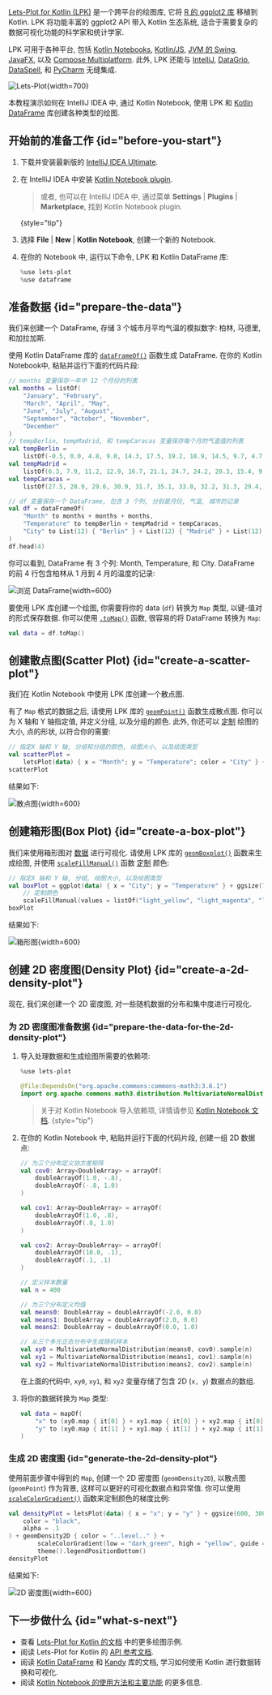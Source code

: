 [//]: # (title: 使用 Lets-Plot for Kotlin 进行数据可视化)

[Lets-Plot for Kotlin (LPK)](https://lets-plot.org/kotlin/get-started.html) 是一个跨平台的绘图库,
它将 [R 的 ggplot2 库](https://ggplot2.tidyverse.org/) 移植到 Kotlin.
LPK 将功能丰富的 ggplot2 API 带入 Kotlin 生态系统, 适合于需要复杂的数据可视化功能的科学家和统计学家.

LPK 可用于各种平台, 包括 [Kotlin Notebooks](data-analysis-overview.md#notebooks), [Kotlin/JS](js-overview.md), [JVM 的 Swing](https://docs.oracle.com/javase/8/docs/technotes/guides/swing/), [JavaFX](https://openjfx.io/), 以及 [Compose Multiplatform](https://www.jetbrains.com/lp/compose-multiplatform/).
此外, LPK 还能与 [IntelliJ](https://www.jetbrains.com/idea/), [DataGrip](https://www.jetbrains.com/datagrip/), [DataSpell](https://www.jetbrains.com/dataspell/), 和 [PyCharm](https://www.jetbrains.com/pycharm/) 无缝集成.

![Lets-Plot](lets-plot-overview.png){width=700}

本教程演示如何在 IntelliJ IDEA 中, 通过 Kotlin Notebook,
使用 LPK 和 [Kotlin DataFrame](https://kotlin.github.io/dataframe/gettingstarted.html) 库创建各种类型的绘图.

## 开始前的准备工作 {id="before-you-start"}

1. 下载并安装最新版的 [IntelliJ IDEA Ultimate](https://www.jetbrains.com/idea/download/?section=mac).
2. 在 IntelliJ IDEA 中安装 [Kotlin Notebook plugin](https://plugins.jetbrains.com/plugin/16340-kotlin-notebook).

   > 或者, 也可以在 IntelliJ IDEA 中, 通过菜单 **Settings** | **Plugins** | **Marketplace**, 找到 Kotlin Notebook plugin.
   >
   {style="tip"}

3. 选择 **File** | **New** | **Kotlin Notebook**, 创建一个新的 Notebook.
4. 在你的 Notebook 中, 运行以下命令, LPK 和 Kotlin DataFrame 库:

    ```kotlin
    %use lets-plot
    %use dataframe
    ```

## 准备数据 {id="prepare-the-data"}

我们来创建一个 DataFrame, 存储 3 个城市月平均气温的模拟数字: 柏林, 马德里, 和加拉加斯.

使用 Kotlin DataFrame 库的 [`dataFrameOf()`](https://kotlin.github.io/dataframe/createdataframe.html#dataframeof) 函数生成 DataFrame.
在你的 Kotlin Notebook中, 粘贴并运行下面的代码片段:

```kotlin
// months 变量保存一年中 12 个月份的列表
val months = listOf(
    "January", "February",
    "March", "April", "May",
    "June", "July", "August",
    "September", "October", "November",
    "December"
)
// tempBerlin, tempMadrid, 和 tempCaracas 变量保存每个月的气温值的列表
val tempBerlin =
    listOf(-0.5, 0.0, 4.8, 9.0, 14.3, 17.5, 19.2, 18.9, 14.5, 9.7, 4.7, 1.0)
val tempMadrid =
    listOf(6.3, 7.9, 11.2, 12.9, 16.7, 21.1, 24.7, 24.2, 20.3, 15.4, 9.9, 6.6)
val tempCaracas =
    listOf(27.5, 28.9, 29.6, 30.9, 31.7, 35.1, 33.8, 32.2, 31.3, 29.4, 28.9, 27.6)

// df 变量保存一个 DataFrame, 包含 3 个列, 分别是月份, 气温, 城市的记录
val df = dataFrameOf(
    "Month" to months + months + months,
    "Temperature" to tempBerlin + tempMadrid + tempCaracas,
    "City" to List(12) { "Berlin" } + List(12) { "Madrid" } + List(12) { "Caracas" }
)
df.head(4)
```

你可以看到, DataFrame 有 3 个列: Month, Temperature, 和 City.
DataFrame 的前 4 行包含柏林从 1 月到 4 月的温度的记录:

![浏览 DataFrame](visualization-dataframe-temperature.png){width=600}

要使用 LPK 库创建一个绘图, 你需要将你的 data (`df`) 转换为 `Map` 类型, 以键-值对的形式保存数据.
你可以使用 [`.toMap()`](https://kotlinlang.org/api/latest/jvm/stdlib/kotlin.collections/to-map.html) 函数, 很容易的将 DataFrame 转换为 `Map`:

```kotlin
val data = df.toMap()
```

## 创建散点图(Scatter Plot) {id="create-a-scatter-plot"}

我们在 Kotlin Notebook 中使用 LPK 库创建一个散点图.

有了 `Map` 格式的数据之后, 请使用 LPK 库的 [`geomPoint()`](https://lets-plot.org/kotlin/api-reference/-lets--plot--kotlin/org.jetbrains.letsPlot.geom/geom-point/index.html) 函数生成散点图.
你可以为 X 轴和 Y 轴指定值, 并定义分组, 以及分组的颜色.
此外, 你还可以 [定制](https://lets-plot.org/kotlin/aesthetics.html#point-shapes)
绘图的大小, 点的形状, 以符合你的需要:

```kotlin
// 指定X 轴和 Y 轴, 分组和分组的颜色, 绘图大小, 以及绘图类型
val scatterPlot =
    letsPlot(data) { x = "Month"; y = "Temperature"; color = "City" } + ggsize(600, 500) + geomPoint(shape = 15)
scatterPlot
```

结果如下:

![散点图](lets-plot-scatter.svg){width=600}

## 创建箱形图(Box Plot) {id="create-a-box-plot"}

我们来使用箱形图对 [数据](#prepare-the-data) 进行可视化.
请使用 LPK 库的 [`geomBoxplot()`](https://lets-plot.org/kotlin/api-reference/-lets--plot--kotlin/org.jetbrains.letsPlot.geom/geom-boxplot.html) 函数来生成绘图,
并使用 [`scaleFillManual()`](https://lets-plot.org/kotlin/api-reference/-lets--plot--kotlin/org.jetbrains.letsPlot.scale/scale-fill-manual.html) 函数 [定制](https://lets-plot.org/kotlin/aesthetics.html#point-shapes) 颜色:

```kotlin
// 指定X 轴和 Y 轴, 分组, 绘图大小, 以及绘图类型
val boxPlot = ggplot(data) { x = "City"; y = "Temperature" } + ggsize(700, 500) + geomBoxplot { fill = "City" } +
    // 定制颜色
    scaleFillManual(values = listOf("light_yellow", "light_magenta", "light_green"))
boxPlot
```

结果如下:

![箱形图](box-plot.svg){width=600}

## 创建 2D 密度图(Density Plot) {id="create-a-2d-density-plot"}

现在, 我们来创建一个 2D 密度图, 对一些随机数据的分布和集中度进行可视化.

### 为 2D 密度图准备数据 {id="prepare-the-data-for-the-2d-density-plot"}

1. 导入处理数据和生成绘图所需要的依赖项:

   ```kotlin
   %use lets-plot

   @file:DependsOn("org.apache.commons:commons-math3:3.6.1")
   import org.apache.commons.math3.distribution.MultivariateNormalDistribution
   ```

   > 关于对 Kotlin Notebook 导入依赖项, 详情请参见 [Kotlin Notebook 文档](https://www.jetbrains.com/help/idea/kotlin-notebook.html#add-dependencies).
   > {style="tip"}

2. 在你的 Kotlin Notebook 中, 粘贴并运行下面的代码片段, 创建一组 2D 数据点:

   ```kotlin
   // 为三个分布定义协方差矩阵
   val cov0: Array<DoubleArray> = arrayOf(
       doubleArrayOf(1.0, -.8),
       doubleArrayOf(-.8, 1.0)
   )

   val cov1: Array<DoubleArray> = arrayOf(
       doubleArrayOf(1.0, .8),
       doubleArrayOf(.8, 1.0)
   )

   val cov2: Array<DoubleArray> = arrayOf(
       doubleArrayOf(10.0, .1),
       doubleArrayOf(.1, .1)
   )

   // 定义样本数量
   val n = 400

   // 为三个分布定义均值
   val means0: DoubleArray = doubleArrayOf(-2.0, 0.0)
   val means1: DoubleArray = doubleArrayOf(2.0, 0.0)
   val means2: DoubleArray = doubleArrayOf(0.0, 1.0)

   // 从三个多元正态分布中生成随机样本
   val xy0 = MultivariateNormalDistribution(means0, cov0).sample(n)
   val xy1 = MultivariateNormalDistribution(means1, cov1).sample(n)
   val xy2 = MultivariateNormalDistribution(means2, cov2).sample(n)
   ```

   在上面的代码中, `xy0`, `xy1`, 和 `xy2` 变量存储了包含 2D (`x, y`) 数据点的数组.

3. 将你的数据转换为 `Map` 类型:

   ```kotlin
   val data = mapOf(
       "x" to (xy0.map { it[0] } + xy1.map { it[0] } + xy2.map { it[0] }).toList(),
       "y" to (xy0.map { it[1] } + xy1.map { it[1] } + xy2.map { it[1] }).toList()
   )
   ```

### 生成 2D 密度图 {id="generate-the-2d-density-plot"}

使用前面步骤中得到的 `Map`, 创建一个 2D 密度图 (`geomDensity2D`),
以散点图 (`geomPoint`) 作为背景, 这样可以更好的可视化数据点和异常值.
你可以使用 [`scaleColorGradient()`](https://lets-plot.org/kotlin/api-reference/-lets--plot--kotlin/org.jetbrains.letsPlot.scale/scale-color-gradient.html) 函数来定制颜色的梯度比例:

```kotlin
val densityPlot = letsPlot(data) { x = "x"; y = "y" } + ggsize(600, 300) + geomPoint(
    color = "black",
    alpha = .1
) + geomDensity2D { color = "..level.." } +
        scaleColorGradient(low = "dark_green", high = "yellow", guide = guideColorbar(barHeight = 10, barWidth = 300)) +
        theme().legendPositionBottom()
densityPlot
```

结果如下:

![2D 密度图](2d-density-plot.svg){width=600}

## 下一步做什么 {id="what-s-next"}

* 查看 [Lets-Plot for Kotlin 的文档](https://lets-plot.org/kotlin/charts.html) 中的更多绘图示例.
* 阅读 Lets-Plot for Kotlin 的 [API 参考文档](https://lets-plot.org/kotlin/api-reference/).
* 阅读 [Kotlin DataFrame](https://kotlin.github.io/dataframe/info.html) 和 [Kandy](https://kotlin.github.io/kandy/welcome.html) 库的文档, 学习如何使用 Kotlin 进行数据转换和可视化.
* 阅读 [Kotlin Notebook 的使用方法和主要功能](https://www.jetbrains.com/help/idea/kotlin-notebook.html) 的更多信息.
